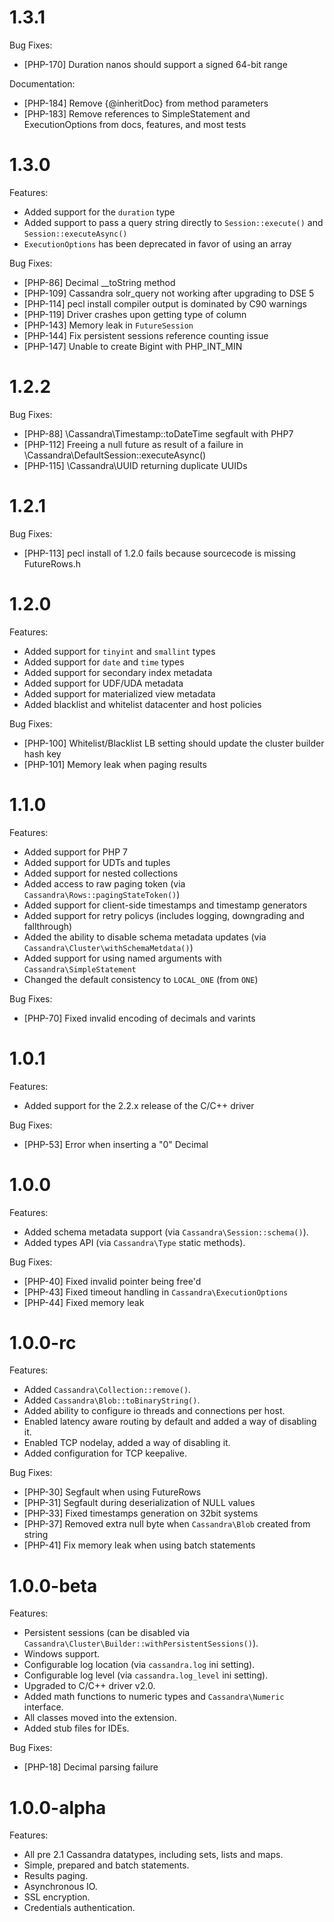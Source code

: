 # 1.3.1

Bug Fixes:

* [PHP-170] Duration nanos should support a signed 64-bit range

Documentation:

* [PHP-184] Remove {@inheritDoc} from method parameters
* [PHP-183] Remove references to SimpleStatement and ExecutionOptions from docs,
  features, and most tests

# 1.3.0

Features:

* Added support for the `duration` type
* Added support to pass a query string  directly to `Session::execute()` and
  `Session::executeAsync()`
* `ExecutionOptions` has been deprecated in favor of using an array

Bug Fixes:

* [PHP-86] Decimal __toString method
* [PHP-109] Cassandra solr_query not working after upgrading to DSE 5
* [PHP-114] pecl install compiler output is dominated by C90 warnings
* [PHP-119] Driver crashes upon getting type of column
* [PHP-143] Memory leak in `FutureSession`
* [PHP-144] Fix persistent sessions reference counting issue
* [PHP-147] Unable to create Bigint with PHP_INT_MIN

# 1.2.2

Bug Fixes:

* [PHP-88] \Cassandra\Timestamp::toDateTime segfault with PHP7
* [PHP-112] Freeing a null future as result of a failure in \Cassandra\DefaultSession::executeAsync()
* [PHP-115] \Cassandra\UUID returning duplicate UUIDs

# 1.2.1

Bug Fixes:

* [PHP-113] pecl install of 1.2.0 fails because sourcecode is missing FutureRows.h

# 1.2.0

Features:

* Added support for `tinyint` and `smallint` types
* Added support for `date` and `time` types
* Added support for secondary index metadata
* Added support for UDF/UDA metadata
* Added support for materialized view metadata
* Added blacklist and whitelist datacenter and host policies

Bug Fixes:

* [PHP-100] Whitelist/Blacklist LB setting should update the cluster builder hash key
* [PHP-101] Memory leak when paging results

# 1.1.0

Features:

* Added support for PHP 7
* Added support for UDTs and tuples
* Added support for nested collections
* Added access to raw paging token (via `Cassandra\Rows::pagingStateToken()`)
* Added support for client-side timestamps and timestamp generators
* Added support for retry policys (includes logging, downgrading and fallthrough)
* Added the ability to disable schema metadata updates (via `Cassandra\Cluster\withSchemaMetdata()`)
* Added support for using named arguments with `Cassandra\SimpleStatement`
* Changed the default consistency to `LOCAL_ONE` (from `ONE`)

Bug Fixes:

* [PHP-70] Fixed invalid encoding of decimals and varints

# 1.0.1

Features:

* Added support for the 2.2.x release of the C/C++ driver

Bug Fixes:

* [PHP-53] Error when inserting a "0" Decimal

# 1.0.0

Features:

* Added schema metadata support (via `Cassandra\Session::schema()`).
* Added types API (via `Cassandra\Type` static methods).

Bug Fixes:

* [PHP-40] Fixed invalid pointer being free'd
* [PHP-43] Fixed timeout handling in `Cassandra\ExecutionOptions`
* [PHP-44] Fixed memory leak

# 1.0.0-rc

Features:

* Added `Cassandra\Collection::remove()`.
* Added `Cassandra\Blob::toBinaryString()`.
* Added ability to configure io threads and connections per host.
* Enabled latency aware routing by default and added a way of disabling it.
* Enabled TCP nodelay, added a way of disabling it.
* Added configuration for TCP keepalive.

Bug Fixes:

* [PHP-30] Segfault when using FutureRows
* [PHP-31] Segfault during deserialization of NULL values
* [PHP-33] Fixed timestamps generation on 32bit systems
* [PHP-37] Removed extra null byte when `Cassandra\Blob` created from string
* [PHP-41] Fix memory leak when using batch statements

# 1.0.0-beta

Features:

* Persistent sessions (can be disabled via `Cassandra\Cluster\Builder::withPersistentSessions()`).
* Windows support.
* Configurable log location (via `cassandra.log` ini setting).
* Configurable log level (via `cassandra.log_level` ini setting).
* Upgraded to C/C++ driver v2.0.
* Added math functions to numeric types and `Cassandra\Numeric` interface.
* All classes moved into the extension.
* Added stub files for IDEs.

Bug Fixes:

* [PHP-18] Decimal parsing failure

# 1.0.0-alpha

Features:

* All pre 2.1 Cassandra datatypes, including sets, lists and maps.
* Simple, prepared and batch statements.
* Results paging.
* Asynchronous IO.
* SSL encryption.
* Credentials authentication.
